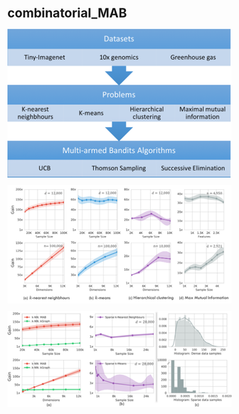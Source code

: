 # combinatorial_MAB

![Software Architecture](figures/Implementation.png)

![Results on Different tasks](figures/intro.png)

![More Results](figures/figure2.png)

